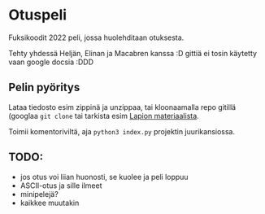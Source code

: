 # Otuspeli

Fuksikoodit 2022 peli, jossa huolehditaan otuksesta.

Tehty yhdessä Heljän, Elinan ja Macabren kanssa :D gittiä ei tosin käytetty vaan google docsia :DDD

## Pelin pyöritys

Lataa tiedosto esim zippinä ja unzippaa, tai kloonaamalla repo gitillä (googlaa `git clone` tai tarkista esim [Lapion materiaalista](https://tkt-lapio.github.io/git/).

Toimii komentoriviltä, aja `python3 index.py` projektin juurikansiossa.


## TODO:

- jos otus voi liian huonosti, se kuolee ja peli loppuu
- ASCII-otus ja sille ilmeet
- minipelejä?
- kaikkee muutakin
